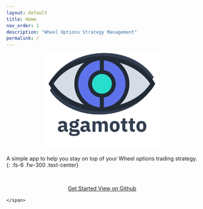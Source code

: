 ```yaml
---
layout: default
title: Home
nav_order: 1
description: "Wheel Options Strategy Management"
permalink: /
---
```



<p align="center">
    <img src="https://raw.githubusercontent.com/chrischow/agamotto/main/project/static/img/agamotto_with_word.png" width="300">
</p>

A simple app to help you stay on top of your Wheel options trading strategy.
{: .fs-6 .fw-300 .text-center}

<br>

<p align="center">
    <span class="fs-5 text-center">
        <a href="/agamotto/getting_started" class="btn btn-purple">
        Get Started
        </a>
        <a href="https://github.com/chrischow/agamotto" class="btn" target="_blank">
        View on Github
        </a>
        
    </span>
</p>